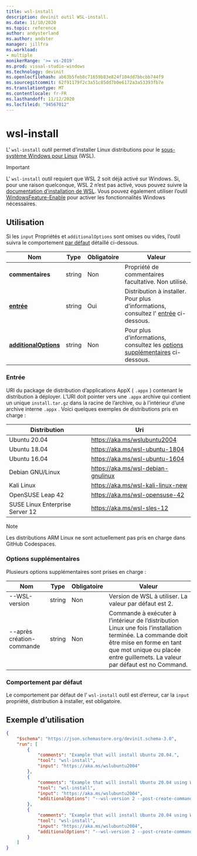 ```yaml
---
title: wsl-install
description: devinit outil WSL-install.
ms.date: 11/10/2020
ms.topic: reference
author: andysterland
ms.author: andster
manager: jillfra
ms.workload:
- multiple
monikerRange: '>= vs-2019'
ms.prod: visual-studio-windows
ms.technology: devinit
ms.openlocfilehash: ab63b5feb8c71659b83e824f104dd7bbcbb744f9
ms.sourcegitcommit: 62f91179f2c3a51c85dd7b0e6172a3a53393fb7e
ms.translationtype: MT
ms.contentlocale: fr-FR
ms.lasthandoff: 11/12/2020
ms.locfileid: "94567012"
---
```

# <a name="wsl-install"></a>wsl-install

L' `wsl-install` outil permet d’installer Linux distributions pour le [sous-système Windows pour Linux](/windows/wsl/) (WSL).

> [!IMPORTANT]
> L' `wsl-install` outil requiert que WSL 2 soit déjà activé sur Windows. Si, pour une raison quelconque, WSL 2 n’est pas activé, vous pouvez suivre la [documentation d’installation de WSL](https://docs.microsoft.com/windows/wsl/install-win10). Vous pouvez également utiliser l’outil [WindowsFeature-Enable](tool-windowsfeature-enable.md) pour activer les fonctionnalités Windows nécessaires.

## <a name="usage"></a>Utilisation

Si les `input` Propriétés et `additionalOptions` sont omises ou vides, l’outil suivra le comportement [par défaut](#default-behavior) détaillé ci-dessous.

| Nom                                             | Type   | Obligatoire | Valeur                                                             |
|--------------------------------------------------|--------|----------|-------------------------------------------------------------------|
| **commentaires**                                     | string | Non       | Propriété de commentaires facultative. Non utilisé.                             |
| [**entrée**](#input)                              | string | Oui      | Distribution à installer. Pour plus d’informations, consultez l' [entrée](#input) ci-dessous.     |
| [**additionalOptions**](#additional-options)     | string | Non       | Pour plus d’informations, consultez les [options supplémentaires](#additional-options) ci-dessous.  |

### <a name="input"></a>Entrée

URI du package de distribution d’applications AppX ( `.appx` ) contenant le distribution à déployer. L’URI doit pointer vers une `.appx` archive qui contient un unique `install.tar.gz` dans la racine de l’archive, ou à l’intérieur d’une archive interne `.appx` . Voici quelques exemples de distributions pris en charge :

| Distribution                          | Uri                                                           |
|---------------------------------|---------------------------------------------------------------|
| Ubuntu 20.04                    | https://aka.ms/wslubuntu2004                                  |
| Ubuntu 18.04                    | https://aka.ms/wsl-ubuntu-1804                                |
| Ubuntu 16.04                    | https://aka.ms/wsl-ubuntu-1604                                |
| Debian GNU/Linux                | https://aka.ms/wsl-debian-gnulinux                            |
| Kali Linux                      | https://aka.ms/wsl-kali-linux-new                             |
| OpenSUSE Leap 42                | https://aka.ms/wsl-opensuse-42                                |
| SUSE Linux Enterprise Server 12 | https://aka.ms/wsl-sles-12                                    |

> [!NOTE]
> Les distributions ARM Linux ne sont actuellement pas pris en charge dans GitHub Codespaces.

### <a name="additional-options"></a>Options supplémentaires

Plusieurs options supplémentaires sont prises en charge :

| Nom                      | Type      | Obligatoire | Valeur                                                                                                                                                                                    |
|---------------------------|-----------|----------|------------------------------------------------------------------------------------------------------------------------------------------------------------------------------------------|
| --WSL-version             | string    | Non       | Version de WSL à utiliser. La valeur par défaut est 2.                                                                                                                                  |
| --après création-commande     | string    | Non       | Commande à exécuter à l’intérieur de l’distribution Linux une fois l’installation terminée. La commande doit être mise en forme en tant que mot unique ou placée entre guillemets. La valeur par défaut est no Command.  |

### <a name="default-behavior"></a>Comportement par défaut

Le comportement par défaut de l' `wsl-install` outil est d’erreur, car la `input` propriété, distribution à installer, est obligatoire.

## <a name="example-usage"></a>Exemple d’utilisation

```json
{
    "$schema": "https://json.schemastore.org/devinit.schema-3.0",
    "run": [
        {
            "comments": "Example that will install Ubuntu 20.04.",
            "tool": "wsl-install",
            "input": "https://aka.ms/wslubuntu2004"
        },
        {
            "comments": "Example that will install Ubuntu 20.04 using WSL2, and echo 'Hello from Ubuntu!' after installing.",
            "tool": "wsl-install",
            "input": "https://aka.ms/wslubuntu2004",
            "additionalOptions": "--wsl-version 2 --post-create-command 'echo Hello from Ubuntu!'"
        },
        {
            "comments": "Example that will install Ubuntu 20.04 using WSL2, and configure it with various packages.",
            "tool": "wsl-install",
            "input": "https://aka.ms/wslubuntu2004",
            "additionalOptions": "--wsl-version 2 --post-create-command 'apt-get update && apt-get install g++ gcc g++-9 gcc-9 cmake gdb ninja-build zip rsync -y'"
        }
    ]
}
```
